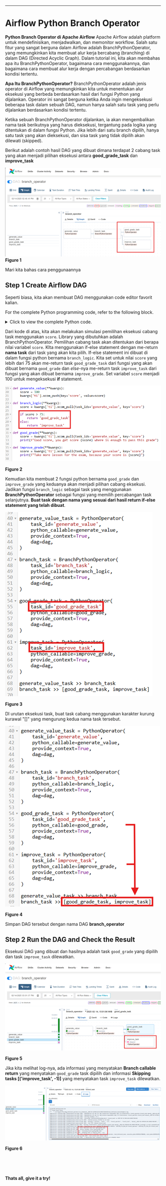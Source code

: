 ---
# Airflow Python Branch Operator

**Python Branch Operator di Apache Airflow**
Apache Airflow adalah platform untuk mendefinisikan, menjadwalkan, dan memonitor workflow. Salah satu fitur yang sangat berguna dalam Airflow adalah BranchPythonOperator, yang memungkinkan kita membuat alur kerja bercabang (branching) di dalam DAG (Directed Acyclic Graph). Dalam tutorial ini, kita akan membahas apa itu BranchPythonOperator, bagaimana cara menggunakannya, dan bagaimana cara membuat alur kerja dengan percabangan berdasarkan kondisi tertentu.

**Apa Itu BranchPythonOperator?**
BranchPythonOperator adalah jenis operator di Airflow yang memungkinkan kita untuk menentukan alur eksekusi yang berbeda berdasarkan hasil dari fungsi Python yang dijalankan. Operator ini sangat berguna ketika Anda ingin mengeksekusi beberapa task dalam sebuah DAG, namun hanya salah satu task yang perlu dijalankan berdasarkan kondisi tertentu.

Ketika sebuah BranchPythonOperator dijalankan, ia akan mengembalikan nama task berikutnya yang harus dieksekusi, tergantung pada logika yang ditentukan di dalam fungsi Python. Jika lebih dari satu branch dipilih, hanya satu task yang akan dieksekusi, dan sisa task yang tidak dipilih akan dilewati (skipped).

Berikut adalah contoh hasil DAG yang dibuat dimana terdapat 2 cabang task yang akan menjadi pilihan eksekusi antara **good_grade_task** dan **improve_task**

![Alt Text](/pic/preview_1.png)
**Figure 1**

Mari kita bahas cara penggunaannya

## Step 1 Create Airflow DAG 

Seperti biasa, kita akan membuat DAG menggunakan code editor favorit kalian.

For the complete Python programming code, refer to the following block.
<details>
   <summary>Click to view the complete Python code.</summary>

   ```python
from airflow import DAG
from airflow.operators.python_operator import PythonOperator
from airflow.operators.python import BranchPythonOperator
from datetime import datetime

default_args = {
        'owner': 'mukhlis',
    'start_date': datetime(2025, 2, 12)
}

dag = DAG(
        'branch_operator',
        default_args = default_args,
        catchup = False,
        schedule_interval = None,
        tags = ['test', 'branchoperator', 'python']
)

def generate_value(**kwargs):
    score = 100 
    kwargs['ti'].xcom_push(key='score', value=score)

def branch_logic(**kwargs):
    score = kwargs['ti'].xcom_pull(task_ids='generate_value', key='score')
    
    if score > 75:
        return 'good_grade_task'
    else:
        return 'improve_task'

def good_grade(**kwargs):
    score = kwargs['ti'].xcom_pull(task_ids='generate_value', key='score')
    print(f"Good score, you get score {score} where is enough to pass this grade")

def improve_grade(**kwargs):
    score = kwargs['ti'].xcom_pull(task_ids='generate_value', key='score')
    print(f"Take more lesson for the exam, because your score is {score}")


generate_value_task = PythonOperator(
    task_id='generate_value',
    python_callable=generate_value,
    provide_context=True,
    dag=dag,
)

branch_task = BranchPythonOperator(
    task_id='branch_task',
    python_callable=branch_logic,
    provide_context=True,
    dag=dag,
)

good_grade_task = PythonOperator(
    task_id='good_grade_task',
    python_callable=good_grade,
    provide_context=True,
    dag=dag,
)

improve_task = PythonOperator(
    task_id='improve_task',
    python_callable=improve_grade,
    provide_context=True,
    dag=dag,
)

generate_value_task >> branch_task
branch_task >> [good_grade_task, improve_task]

   ```
   </details>

Dari kode di atas, kita akan melakukan simulasi pemilihan eksekusi cabang task menggunakan `score`. Library yang dibutuhkan adalah BranchPythonOperator. Pemilihan cabang task akan ditentukan dari berapa nilai variabel `score`. KIta menggunakan if-else statement dengan me-return **nama task** dari task yang akan kita pilih. If-else statement ini dibuat di dalam fungsi python bernama `branch_logic`. Kita set untuk nilai `score` yang lebih dari 75 akan me-return task `good_grade_task` dari fungsi yang akan dibuat bernama `good_grade` dan *else*-nya me-return task `improve_task` dari fungsi yang akan dibuat bernama `improve_grade`. Set variabel `score` menjadi 100 untuk mengeksekusi **if** statement.

![Alt Text](/pic/code_1.png)

**Figure 2**

Kemudian kita membuat 2 fungsi python bernama `good_grade` dan `improve_grade` yang keduanya akan menjadi pilihan cabang eksekusi. Jadikan fungsi `branch_logic` sebagai task yang menggunakan **BranchPythonOperator** sebagai fungsi yang memilih percabangan task selanjutnya. **Buat task dengan nama yang sesuai dari hasil return if-else statement yang telah dibuat**.

![Alt Text](/pic/code_2.png)

**Figure 3**

DI urutan eksekusi task, buat task cabang menggunakan karakter kurung kurawal "[]" yang mengurung kedua nama task tersebut.

![Alt Text](/pic/code_3.png)

**Figure 4**

Simpan DAG tersebut dengan nama DAG **branch_operator**

## Step 2 Run the DAG and Check the Result

Eksekusi DAG yang dibuat dan hasilnya adalah task `good_grade` yang dipilih dan task `improve_task` dilewatkan.

![Alt Text](/pic/result_2.png)

**Figure 5**

Jika kita melihat log-nya, ada informasi yang menyatakan **Branch callable return** yang menyatakan `good_grade` task dipilih dan informasi **Skipping tasks [('improve_task', -1)]** yang menyatakan task `improve_task` dilewatkan.

![Alt Text](/pic/result_1.png)

**Figure 6**

<br>
<br>
<br>

**Thats all, give it a try!**
